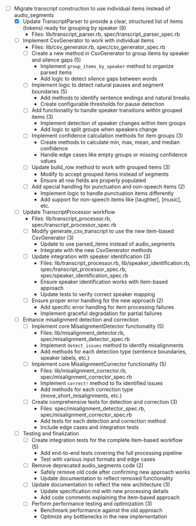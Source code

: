 - [ ] Migrate transcript construction to use individual items instead of audio_segments
  - [x] Update TranscriptParser to provide a clear, structured list of items (tokens) ready for grouping by speaker (8)
    - Files: lib/transcript_parser.rb, spec/transcript_parser_spec.rb
  - [ ] Implement CsvGenerator to work with individual items
    - Files: lib/csv_generator.rb, spec/csv_generator_spec.rb
    - [ ] Create a new method in CsvGenerator to group items by speaker and silence gaps (5)
      - Implement `group_items_by_speaker` method to organize parsed items
      - Add logic to detect silence gaps between words
    - [ ] Implement logic to detect natural pauses and segment boundaries (5)
      - Add methods to identify sentence endings and natural breaks
      - Create configurable thresholds for pause detection
    - [ ] Add functionality to handle speaker transitions within grouped items (3)
      - Implement detection of speaker changes within item groups
      - Add logic to split groups when speakers change
    - [ ] Implement confidence calculation methods for item groups (3)
      - Create methods to calculate min, max, mean, and median confidence
      - Handle edge cases like empty groups or missing confidence values
    - [ ] Update build_row method to work with grouped items (3)
      - Modify to accept grouped items instead of segments
      - Ensure all row fields are properly populated
    - [ ] Add special handling for punctuation and non-speech items (2)
      - Implement logic to handle punctuation items differently
      - Add support for non-speech items like [laughter], [music], etc.
  - [ ] Update TranscriptProcessor workflow
    - Files: lib/transcript_processor.rb, spec/transcript_processor_spec.rb
    - [ ] Modify generate_csv_transcript to use the new item-based CsvGenerator (3)
      - Update to use parsed_items instead of audio_segments
      - Integrate with the new CsvGenerator methods
    - [ ] Update integration with speaker identification (3)
      - Files: lib/transcript_processor.rb, lib/speaker_identification.rb, spec/transcript_processor_spec.rb, spec/speaker_identification_spec.rb
      - Ensure speaker identification works with item-based approach
      - Update tests to verify correct speaker mapping
    - [ ] Ensure proper error handling for the new approach (2)
      - Add specific error handling for item processing failures
      - Implement graceful degradation for partial failures
  - [ ] Enhance misalignment detection and correction
    - [ ] Implement core MisalignmentDetector functionality (5)
      - Files: lib/misalignment_detector.rb, spec/misalignment_detector_spec.rb
      - Implement `detect_issues` method to identify misalignments
      - Add methods for each detection type (sentence boundaries, speaker labels, etc.)
    - [ ] Implement core MisalignmentCorrector functionality (5)
      - Files: lib/misalignment_corrector.rb, spec/misalignment_corrector_spec.rb
      - Implement `correct!` method to fix identified issues
      - Add methods for each correction type (move_short_misalignments, etc.)
    - [ ] Create comprehensive tests for detection and correction (3)
      - Files: spec/misalignment_detector_spec.rb, spec/misalignment_corrector_spec.rb
      - Add tests for each detection and correction method
      - Include edge cases and integration tests
  - [ ] Testing and finalization
    - [ ] Create integration tests for the complete item-based workflow (5)
      - Add end-to-end tests covering the full processing pipeline
      - Test with various input formats and edge cases
    - [ ] Remove deprecated audio_segments code (2)
      - Safely remove old code after confirming new approach works
      - Update documentation to reflect removed functionality
    - [ ] Update documentation to reflect the new architecture (3)
      - Update specification.md with new processing details
      - Add code comments explaining the item-based approach
    - [ ] Perform performance testing and optimization (3)
      - Benchmark performance against the old approach
      - Optimize any bottlenecks in the new implementation
